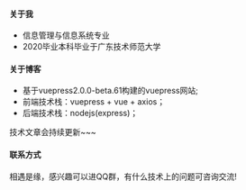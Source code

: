 <ClientOnly>
  <Time></Time>
</ClientOnly>

#### 关于我
- 信息管理与信息系统专业
- 2020毕业本科毕业于广东技术师范大学

#### 关于博客
- 基于vuepress2.0.0-beta.61构建的vuepress网站;
- 前端技术栈：vuepress + vue + axios；
- 后端技术栈：nodejs(express)；

技术文章会持续更新~~~


#### 联系方式
相遇是缘，感兴趣可以进QQ群，有什么技术上的问题可咨询交流!


<!-- <ClientOnly>
  <Home></Home>
</ClientOnly> -->

<ClientOnly>
  <Notice></Notice>
</ClientOnly>

<ClientOnly>
  <Reward />
</ClientOnly>

<ClientOnly>
  <Valine></Valine>
</ClientOnly>

<ClientOnly>
  <Navbar></Navbar>
</ClientOnly>